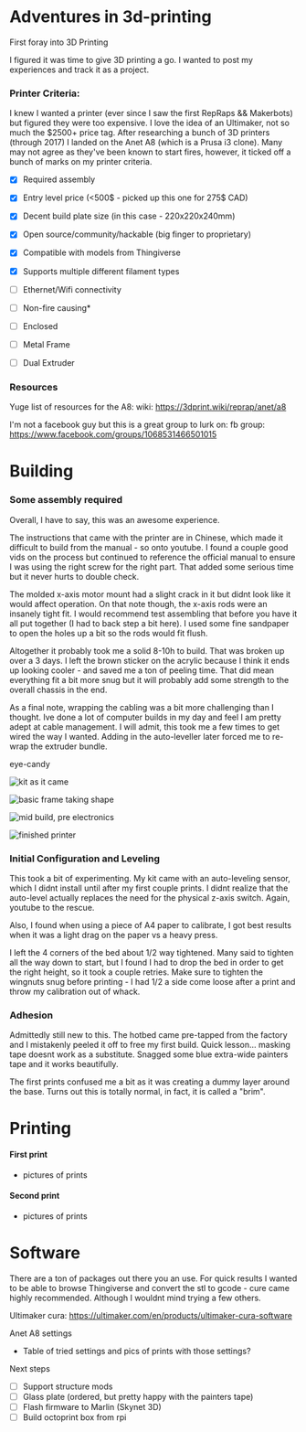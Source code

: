 # Adventures in 3d-printing

First foray into 3D Printing


I figured it was time to give 3D printing a go. I wanted to post my experiences and track it as a project.
 

### Printer Criteria:

I knew I wanted a printer (ever since I saw the first RepRaps && Makerbots) but figured they were too expensive. I love the idea of an Ultimaker, not so much the $2500+ price tag. After researching a bunch of 3D printers (through 2017) I landed on the Anet A8 (which is a Prusa i3 clone). Many may not agree as they've been known to start fires, however, it ticked off a bunch of marks on my printer criteria.
 

- [x] Required assembly
- [x] Entry level price (<500$ - picked up this one for 275$ CAD)
- [x] Decent build plate size (in this case - 220x220x240mm)
- [x] Open source/community/hackable (big finger to proprietary)
- [x] Compatible with models from Thingiverse
- [x] Supports multiple different filament types
- [ ] Ethernet/Wifi connectivity
- [ ] Non-fire causing*
- [ ] Enclosed
- [ ] Metal Frame
- [ ] Dual Extruder

 

### Resources

Yuge list of resources for the A8:
wiki: https://3dprint.wiki/reprap/anet/a8


I'm not a facebook guy but this is a great group to lurk on:
fb group: https://www.facebook.com/groups/1068531466501015

 

 

# Building

### Some assembly required

Overall, I have to say, this was an awesome experience.

The instructions that came with the printer are in Chinese, which made it difficult to build from the manual - so onto youtube. I found a couple good vids on the process but continued to reference the official manual to ensure I was using the right screw for the right part. That added some serious time but it never hurts to double check.

The molded x-axis motor mount had a slight crack in it but didnt look like it would affect operation. On that note though, the x-axis rods were an insanely tight fit. I would recommend test assembling that before you have it all put together (I had to back step a bit here). I used some fine sandpaper to open the holes up a bit so the rods would fit flush.

Altogether it probably took me a solid 8-10h to build. That was broken up over a 3 days. I left the brown sticker on the acrylic because I think it ends up looking cooler - and saved me a ton of peeling time. That did mean everything fit a bit more snug but it will probably add some strength to the overall chassis in the end.

As a final note, wrapping the cabling was a bit more challenging than I thought. Ive done a lot of computer builds in my day and feel I am pretty adept at cable management. I will admit, this took me a few times to get wired the way I wanted. Adding in the auto-leveller later forced me to re-wrap the extruder bundle.

eye-candy

![kit as it came](https://github.com/andruschak/3d-printing/blob/master/kit-small.png)
 

![basic frame taking shape](https://github.com/andruschak/3d-printing/blob/basic-frame-small.png)
 

![mid build, pre electronics](https://github.com/andruschak/3d-printing/blob/master/physical-complete-small.png)
 

![finished printer](https://github.com/andruschak/3d-printing/blob/master/finished-small.png)

 

 

### Initial Configuration and Leveling

This took a bit of experimenting. My kit came with an auto-leveling sensor, which I didnt install until after my first couple prints. I didnt realize that the auto-level actually replaces the need for the physical z-axis switch. Again, youtube to the rescue.

Also, I found when using a piece of A4 paper to calibrate, I got best results when it was a light drag on the paper vs a heavy press.

I left the 4 corners of the bed about 1/2 way tightened. Many said to tighten all the way down to start, but I found I had to drop the bed in order to get the right height, so it took a couple retries. Make sure to tighten the wingnuts snug before printing - I had 1/2 a side come loose after a print and throw my calibration out of whack.

### Adhesion

Admittedly still new to this. The hotbed came pre-tapped from the factory and I mistakenly peeled it off to free my first build. Quick lesson... masking tape doesnt work as a substitute. Snagged some blue extra-wide painters tape and it works beautifully.


The first prints confused me a bit as it was creating a dummy layer around the base. Turns out this is totally normal, in fact, it is called a "brim".

 
# Printing

#### First print

- pictures of prints

#### Second print

- pictures of prints

 
# Software

There are a ton of packages out there you an use. For quick results I wanted to be able to browse Thingiverse and convert the stl to gcode - cure came highly recommended. Although I wouldnt mind trying a few others.

Ultimaker cura: https://ultimaker.com/en/products/ultimaker-cura-software


Anet A8 settings

- Table of tried settings and pics of prints with those settings?

 


Next steps

- [ ] Support structure mods
- [ ] Glass plate (ordered, but pretty happy with the painters tape)
- [ ] Flash firmware to Marlin (Skynet 3D)
- [ ] Build octoprint box from rpi